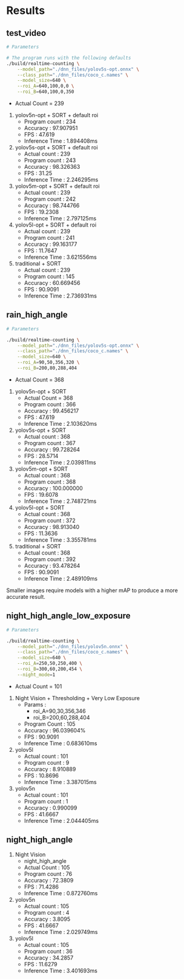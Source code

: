 # Results

## test_video

```bash
# Parameters

# The program runs with the following defaults
./build/realtime-counting \
    --model_path="./dnn_files/yolov5s-opt.onnx" \
    --class_path="./dnn_files/coco_c.names" \
    --model_size=640 \
    --roi_A=640,100,0,0 \
    --roi_B=640,100,0,350
```

- Actual Count = 239

1. yolov5n-opt + SORT + default roi
   - Program count : 234
   - Accuracy : 97.907951
   - FPS : 47.619
   - Inference Time : 1.894408ms
2. yolov5s-opt + SORT + default roi
   - Actual count : 239
   - Program count : 243
   - Accuracy : 98.326363
   - FPS : 31.25
   - Inference Time : 2.246295ms
3. yolov5m-opt + SORT + default roi
   - Actual count : 239
   - Program count : 242
   - Accuracy : 98.744766
   - FPS : 19.2308
   - Inference Time : 2.797125ms
4. yolov5l-opt + SORT + default roi
   - Actual count : 239
   - Program count : 241
   - Accuracy : 99.163177
   - FPS : 11.7647
   - Inference Time : 3.621556ms
5. traditional + SORT
   - Actual count : 239
   - Program count : 145
   - Accuracy : 60.669456
   - FPS : 90.9091
   - Inference Time : 2.736931ms

## rain_high_angle

```bash
# Parameters

./build/realtime-counting \
    --model_path="./dnn_files/yolov5s-opt.onnx" \
    --class_path="./dnn_files/coco_c.names" \
    --model_size=640 \
    --roi_A=90,50,356,320 \
    --roi_B=200,80,288,404
```

- Actual Count = 368

1. yolov5n-opt + SORT
   - Actual Count = 368
   - Program count : 366
   - Accuracy : 99.456217
   - FPS : 47.619
   - Inference Time : 2.103620ms
2. yolov5s-opt + SORT
   - Actual count : 368
   - Program count : 367
   - Accuracy : 99.728264
   - FPS : 28.5714
   - Inference Time : 2.039811ms
3. yolov5m-opt + SORT
   - Actual count : 368
   - Program count : 368
   - Accuracy : 100.000000
   - FPS : 19.6078
   - Inference Time : 2.748721ms
4. yolov5l-opt + SORT
   - Actual count : 368
   - Program count : 372
   - Accuracy : 98.913040
   - FPS : 11.3636
   - Inference Time : 3.355781ms
5. traditional + SORT
   - Actual count : 368
   - Program count : 392
   - Accuracy : 93.478264
   - FPS : 90.9091
   - Inference Time : 2.489109ms

Smaller images require models with a higher mAP to produce a more accurate result.

## night_high_angle_low_exposure

```bash
# Parameters

./build/realtime-counting \
    --model_path="./dnn_files/yolov5n.onnx" \
    --class_path="./dnn_files/coco_c.names" \
    --model_size=640 \
    --roi_A=250,50,250,400 \
    --roi_B=300,60,200,454 \
    --night_mode=1
```

- Actual Count = 101

1. Night Vision + Thresholding + Very Low Exposure
   - Params :
     - roi_A=90,30,356,346
     - roi_B=200,60,288,404
   - Program Count : 105
   - Accuracy : 96.039604%
   - FPS : 90.9091
   - Inference Time : 0.683610ms
2. yolov5l
   - Actual count : 101
   - Program count : 9
   - Accuracy : 8.910889
   - FPS : 10.8696
   - Inference Time : 3.387015ms
3. yolov5n
   - Actual count : 101
   - Program count : 1
   - Accuracy : 0.990099
   - FPS : 41.6667
   - Inference Time : 2.044405ms

## night_high_angle

1. Night Vision
   - night_high_angle
   - Actual Count : 105
   - Program count : 76
   - Accuracy : 72.3809
   - FPS : 71.4286
   - Inference Time : 0.872760ms
2. yolov5n
   - Actual count : 105
   - Program count : 4
   - Accuracy : 3.8095
   - FPS : 41.6667
   - Inference Time : 2.029749ms
3. yolov5l
   - Actual count : 105
   - Program count : 36
   - Accuracy : 34.2857
   - FPS : 11.6279
   - Inference Time : 3.401693ms
